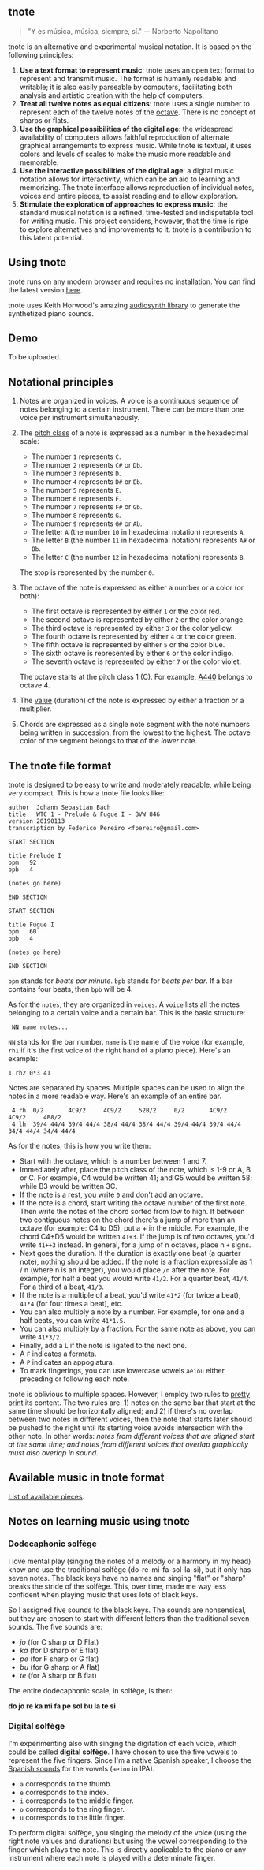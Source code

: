 ## tnote

> "Y es música, música, siempre, sí." -- Norberto Napolitano

tnote is an alternative and experimental musical notation. It is based on the following principles:

1. **Use a text format to represent music**: tnote uses an open text format to represent and transmit music. The format is humanly readable and writable; it is also easily parseable by computers, facilitating both analysis and artistic creation with the help of computers.
2. **Treat all twelve notes as equal citizens**: tnote uses a single number to represent each of the twelve notes of the [octave](https://en.wikipedia.org/wiki/Equal_temperament). There is no concept of sharps or flats.
3. **Use the graphical possibilities of the digital age**: the widespread availability of computers allows faithful reproduction of alternate graphical arrangements to express music. While tnote is textual, it uses colors and levels of scales to make the music more readable and memorable.
4. **Use the interactive possibilities of the digital age**: a digital music notation allows for interactivity, which can be an aid to learning and memorizing. The tnote interface allows reproduction of individual notes, voices and entire pieces, to assist reading and to allow exploration.
5. **Stimulate the exploration of approaches to express music**: the standard musical notation is a refined, time-tested and indisputable tool for writing music. This project considers, however, that the time is ripe to explore alternatives and improvements to it. tnote is a contribution to this latent potential.

## Using tnote

tnote runs on any modern browser and requires no installation. You can find the latest version [here](https://fpereiro.github.io/tnote/tnote/tnote.html).

tnote uses Keith Horwood's amazing [audiosynth library](https://github.com/keithwhor/audiosynth) to generate the synthetized piano sounds.

## Demo

To be uploaded.

## Notational principles

1. Notes are organized in voices. A voice is a continuous sequence of notes belonging to a certain instrument. There can be more than one voice per instrument simultaneously.

2. The [pitch class](https://en.wikipedia.org/wiki/Pitch_class) of a note is expressed as a number in the hexadecimal scale:

   - The number `1` represents `C`.
   - The number `2` represents `C#` or `Db`.
   - The number `3` represents `D`.
   - The number `4` represents `D#` or `Eb`.
   - The number `5` represents `E`.
   - The number `6` represents `F`.
   - The number `7` represents `F#` or `Gb`.
   - The number `8` represents `G`.
   - The number `9` represents `G#` or `Ab`.
   - The letter `A` (the number `10` in hexadecimal notation) represents `A`.
   - The letter `B` (the number `11` in hexadecimal notation) represents `A#` or `Bb`.
   - The letter `C` (the number `12` in hexadecimal notation) represents `B`.

   The stop is represented by the number `0`.

3. The octave of the note is expressed as either a number or a color (or both):

   - The first octave is represented by either `1` or the color red.
   - The second octave is represented by either `2` or the color orange.
   - The third octave is represented by either `3` or the color yellow.
   - The fourth octave is represented by either `4` or the color green.
   - The fifth octave is represented by either `5` or the color blue.
   - The sixth octave is represented by either `6` or the color indigo.
   - The seventh octave is represented by either `7` or the color violet.

   The octave starts at the pitch class 1 (C). For example, [A440](https://en.wikipedia.org/wiki/A440_(pitch_standard)) belongs to octave 4.

4. The [value](https://en.wikipedia.org/wiki/Note_value) (duration) of the note is expressed by either a fraction or a multiplier.

5. Chords are expressed as a single note segment with the note numbers being written in succession, from the lowest to the highest. The octave color of the segment belongs to that of the *lower* note.

## The tnote file format

tnote is designed to be easy to write and moderately readable, while being very compact. This is how a tnote file looks like:

```
author  Johann Sebastian Bach
title   WTC 1 - Prelude & Fugue I - BVW 846
version 20190113
transcription by Federico Pereiro <fpereiro@gmail.com>

START SECTION

title Prelude I
bpm   92
bpb   4

(notes go here)

END SECTION

START SECTION

title Fugue I
bpm   60
bpb   4

(notes go here)

END SECTION
```

`bpm` stands for *beats por minute*. `bpb` stands for *beats per bar*. If a bar contains four beats, then `bpb` will be 4.

As for the `notes`, they are organized in `voices`. A `voice` lists all the notes belonging to a certain voice and a certain bar. This is the basic structure:

```
 NN name notes...
```

`NN` stands for the bar number. `name` is the name of the voice (for example, `rh1` if it's the first voice of the right hand of a piano piece). Here's an example:

```
1 rh2 0*3 41
```

Notes are separated by spaces. Multiple spaces can be used to align the notes in a more readable way. Here's an example of an entire bar.

```
 4 rh  0/2       4C9/2     4C9/2     52B/2     0/2       4C9/2     4C9/2     4B8/2
 4 lh  39/4 44/4 39/4 44/4 38/4 44/4 38/4 44/4 39/4 44/4 39/4 44/4 34/4 44/4 34/4 44/4
```

As for the notes, this is how you write them:

- Start with the octave, which is a number between 1 and 7.
- Immediately after, place the pitch class of the note, which is 1-9 or A, B or C. For example, C4 would be written 41; and G5 would be written 58; while B3 would be written 3C.
- If the note is a rest, you write `0` and don't add an octave.
- If the note is a chord, start writing the octave number of the first note. Then write the notes of the chord sorted from low to high. If between two contiguous notes on the chord there's a jump of more than an octave (for example: C4 to D5), put a + in the middle. For example, the chord C4+D5 would be written `41+3`. If the jump is of two octaves, you'd write `41++3` instead. In general, for a jump of n octaves, place n `+` signs.
- Next goes the duration. If the duration is exactly one beat (a quarter note), nothing should be added. If the note is a fraction expressible as 1 / n (where n is an integer), you would place `/n` after the note. For example, for half a beat you would write `41/2`. For a quarter beat, `41/4`. For a third of a beat, `41/3`.
- If the note is a multiple of a beat, you'd write `41*2` (for twice a beat), `41*4` (for four times a beat), etc.
- You can also multiply a note by a number. For example, for one and a half beats, you can write `41*1.5`.
- You can also multiply by a fraction. For the same note as above, you can write `41*3/2`.
- Finally, add a `L` if the note is ligated to the next one.
- A `F` indicates a fermata.
- A `P` indicates an appogiatura.
- To mark fingerings, you can use lowercase vowels `aeiou` either preceding or following each note.

tnote is oblivious to multiple spaces. However, I employ two rules to [pretty print](https://en.wikipedia.org/wiki/Prettyprint) its content. The two rules are: 1) notes on the same bar that start at the same time should be horizontally aligned; and 2) if there's no overlap between two notes in different voices, then the note that starts later should be pushed to the right until its starting voice avoids intersection with the other note. In other words: *notes from different voices that are aligned start at the same time; and notes from different voices that overlap graphically must also overlap in sound.*

## Available music in tnote format

[List of available pieces](https://github.com/fpereiro/tnote/tree/master/music).

## Notes on learning music using tnote

### Dodecaphonic solfège

I love mental play (singing the notes of a melody or a harmony in my head) know and use the traditional solfège (do-re-mi-fa-sol-la-si), but it only has seven notes. The black keys have no names and singing "flat" or "sharp" breaks the stride of the solfège. This, over time, made me way less confident when playing music that uses lots of black keys.

So I assigned five sounds to the black keys. The sounds are nonsensical, but they are chosen to start with different letters than the traditional seven sounds. The five sounds are:

- *jo* (for C sharp or D Flat)
- *ka* (for D sharp or E flat)
- *pe* (for F sharp or G flat)
- *bu* (for G sharp or A flat)
- *te* (for A sharp or B flat)

The entire dodecaphonic scale, in solfège, is then:

**do jo re ka mi fa pe sol bu la te si**

### Digital solfège

I'm experimenting also with singing the digitation of each voice, which could be called **digital solfège**. I have chosen to use the five vowels to represent the five fingers. Since I'm a native Spanish speaker, I choose the [Spanish sounds](https://en.wikipedia.org/wiki/Help:IPA/Spanish) for the vowels (`aeiou` in IPA).

- `a` corresponds to the thumb.
- `e` corresponds to the index.
- `i` corresponds to the middle finger.
- `o` corresponds to the ring finger.
- `u` corresponds to the little finger.

To perform digital solfège, you singing the melody of the voice (using the right note values and durations) but using the vowel corresponding to the finger which plays the note. This is directly applicable to the piano or any instrument where each note is played with a determinate finger.
